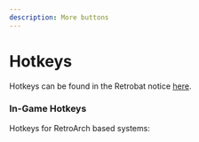 ```yaml
---
description: More buttons
---
```


# Hotkeys

Hotkeys can be found in the Retrobat notice [here](http://retrobat.ovh/notice/notice.pdf).

### **In-Game Hotkeys**

Hotkeys for RetroArch based systems:

<figure><img src="https://i.imgur.com/kvcmihn.png" alt=""><figcaption></figcaption></figure>

